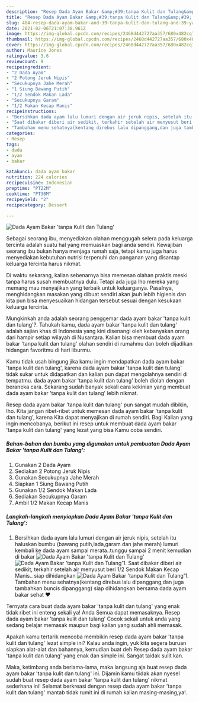```yaml
---
description: "Resep Dada Ayam Bakar &amp;#39;tanpa Kulit dan Tulang&amp;#39; yang sedap dan Mudah Dibuat"
title: "Resep Dada Ayam Bakar &amp;#39;tanpa Kulit dan Tulang&amp;#39; yang sedap dan Mudah Dibuat"
slug: 404-resep-dada-ayam-bakar-and-39-tanpa-kulit-dan-tulang-and-39-yang-sedap-dan-mudah-dibuat
date: 2021-02-06T21:07:38.961Z
image: https://img-global.cpcdn.com/recipes/2468d442727aa357/680x482cq70/dada-ayam-bakar-tanpa-kulit-dan-tulang-foto-resep-utama.jpg
thumbnail: https://img-global.cpcdn.com/recipes/2468d442727aa357/680x482cq70/dada-ayam-bakar-tanpa-kulit-dan-tulang-foto-resep-utama.jpg
cover: https://img-global.cpcdn.com/recipes/2468d442727aa357/680x482cq70/dada-ayam-bakar-tanpa-kulit-dan-tulang-foto-resep-utama.jpg
author: Maurice Jones
ratingvalue: 3.6
reviewcount: 9
recipeingredient:
- "2 Dada Ayam"
- "2 Potong Jeruk Nipis"
- "Secukupnya Jahe Merah"
- "1 Siung Bawang Putih"
- "1/2 Sendok Makan Lada"
- "Secukupnya Garam"
- "1/2 Makan Kecap Manis"
recipeinstructions:
- "Bersihkan dada ayam lalu lumuri dengan air jeruk nipis, setelah itu haluskan bumbu (bawang putih,lada,garam dan jahe merah) lumuri kembali ke dada ayam sampai merata..tunggu sampai 2 menit kemudian di bakar"
- "Saat dibakar diberi air sedikit, terkahir setelah air menyusut beri 1/2 Sendok Makan Kecap Manis.. siap dihidangkan"
- "Tambahan menu sehatnya(kentang direbus lalu dipanggang,dan juga tambahkan buncis dipanggang) siap dihidangkan bersama dada ayam bakar sehat ❤️"
categories:
- Resep
tags:
- dada
- ayam
- bakar

katakunci: dada ayam bakar 
nutrition: 224 calories
recipecuisine: Indonesian
preptime: "PT22M"
cooktime: "PT30M"
recipeyield: "2"
recipecategory: Dessert

---
```



![Dada Ayam Bakar &#39;tanpa Kulit dan Tulang&#39;](https://img-global.cpcdn.com/recipes/2468d442727aa357/680x482cq70/dada-ayam-bakar-tanpa-kulit-dan-tulang-foto-resep-utama.jpg)

Sebagai seorang ibu, menyediakan olahan menggugah selera pada keluarga tercinta adalah suatu hal yang memuaskan bagi anda sendiri. Kewajiban seorang ibu bukan hanya menjaga rumah saja, tetapi kamu juga harus menyediakan kebutuhan nutrisi terpenuhi dan panganan yang disantap keluarga tercinta harus nikmat.

Di waktu  sekarang, kalian sebenarnya bisa memesan olahan praktis meski tanpa harus susah membuatnya dulu. Tetapi ada juga lho mereka yang memang mau menyajikan yang terbaik untuk keluarganya. Pasalnya, menghidangkan masakan yang dibuat sendiri akan jauh lebih higienis dan kita pun bisa menyesuaikan hidangan tersebut sesuai dengan kesukaan keluarga tercinta. 



Mungkinkah anda adalah seorang penggemar dada ayam bakar &#39;tanpa kulit dan tulang&#39;?. Tahukah kamu, dada ayam bakar &#39;tanpa kulit dan tulang&#39; adalah sajian khas di Indonesia yang kini disenangi oleh kebanyakan orang dari hampir setiap wilayah di Nusantara. Kalian bisa membuat dada ayam bakar &#39;tanpa kulit dan tulang&#39; olahan sendiri di rumahmu dan boleh dijadikan hidangan favoritmu di hari liburmu.

Kamu tidak usah bingung jika kamu ingin mendapatkan dada ayam bakar &#39;tanpa kulit dan tulang&#39;, karena dada ayam bakar &#39;tanpa kulit dan tulang&#39; tidak sukar untuk didapatkan dan kalian pun dapat mengolahnya sendiri di tempatmu. dada ayam bakar &#39;tanpa kulit dan tulang&#39; boleh diolah dengan beraneka cara. Sekarang sudah banyak sekali cara kekinian yang membuat dada ayam bakar &#39;tanpa kulit dan tulang&#39; lebih nikmat.

Resep dada ayam bakar &#39;tanpa kulit dan tulang&#39; pun sangat mudah dibikin, lho. Kita jangan ribet-ribet untuk memesan dada ayam bakar &#39;tanpa kulit dan tulang&#39;, karena Kita dapat menyajikan di rumah sendiri. Bagi Kalian yang ingin mencobanya, berikut ini resep untuk membuat dada ayam bakar &#39;tanpa kulit dan tulang&#39; yang lezat yang bisa Kamu coba sendiri.

<!--inarticleads1-->

##### Bahan-bahan dan bumbu yang digunakan untuk pembuatan Dada Ayam Bakar &#39;tanpa Kulit dan Tulang&#39;:

1. Gunakan 2 Dada Ayam
1. Sediakan 2 Potong Jeruk Nipis
1. Gunakan Secukupnya Jahe Merah
1. Siapkan 1 Siung Bawang Putih
1. Gunakan 1/2 Sendok Makan Lada
1. Sediakan Secukupnya Garam
1. Ambil 1/2 Makan Kecap Manis




<!--inarticleads2-->

##### Langkah-langkah menyiapkan Dada Ayam Bakar &#39;tanpa Kulit dan Tulang&#39;:

1. Bersihkan dada ayam lalu lumuri dengan air jeruk nipis, setelah itu haluskan bumbu (bawang putih,lada,garam dan jahe merah) lumuri kembali ke dada ayam sampai merata..tunggu sampai 2 menit kemudian di bakar
<img src="https://img-global.cpcdn.com/steps/3faedc6699ef0806/160x128cq70/dada-ayam-bakar-tanpa-kulit-dan-tulang-langkah-memasak-1-foto.jpg" alt="Dada Ayam Bakar &#39;tanpa Kulit dan Tulang&#39;"><img src="https://img-global.cpcdn.com/steps/7876ded81ac8b05b/160x128cq70/dada-ayam-bakar-tanpa-kulit-dan-tulang-langkah-memasak-1-foto.jpg" alt="Dada Ayam Bakar &#39;tanpa Kulit dan Tulang&#39;">1. Saat dibakar diberi air sedikit, terkahir setelah air menyusut beri 1/2 Sendok Makan Kecap Manis.. siap dihidangkan
<img src="https://img-global.cpcdn.com/steps/8339c2d05429a11f/160x128cq70/dada-ayam-bakar-tanpa-kulit-dan-tulang-langkah-memasak-2-foto.jpg" alt="Dada Ayam Bakar &#39;tanpa Kulit dan Tulang&#39;">1. Tambahan menu sehatnya(kentang direbus lalu dipanggang,dan juga tambahkan buncis dipanggang) siap dihidangkan bersama dada ayam bakar sehat ❤️




Ternyata cara buat dada ayam bakar &#39;tanpa kulit dan tulang&#39; yang enak tidak ribet ini enteng sekali ya! Anda Semua dapat memasaknya. Resep dada ayam bakar &#39;tanpa kulit dan tulang&#39; Cocok sekali untuk anda yang sedang belajar memasak maupun bagi kalian yang sudah ahli memasak.

Apakah kamu tertarik mencoba membikin resep dada ayam bakar &#39;tanpa kulit dan tulang&#39; lezat simple ini? Kalau anda ingin, yuk kita segera buruan siapkan alat-alat dan bahannya, kemudian buat deh Resep dada ayam bakar &#39;tanpa kulit dan tulang&#39; yang enak dan simple ini. Sangat taidak sulit kan. 

Maka, ketimbang anda berlama-lama, maka langsung aja buat resep dada ayam bakar &#39;tanpa kulit dan tulang&#39; ini. Dijamin kamu tiidak akan nyesel sudah buat resep dada ayam bakar &#39;tanpa kulit dan tulang&#39; nikmat sederhana ini! Selamat berkreasi dengan resep dada ayam bakar &#39;tanpa kulit dan tulang&#39; mantab tidak rumit ini di rumah kalian masing-masing,ya!.

